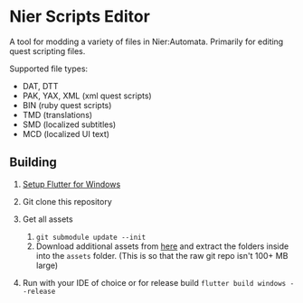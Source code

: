 # Nier Scripts Editor

A tool for modding a variety of files in Nier:Automata. Primarily for editing quest scripting files.

Supported file types:
- DAT, DTT
- PAK, YAX, XML (xml quest scripts)
- BIN (ruby quest scripts)
- TMD (translations)
- SMD (localized subtitles)
- MCD (localized UI text)

## Building

1. [Setup Flutter for Windows](https://docs.flutter.dev/get-started/install/windows)

2. Git clone this repository

3. Get all assets
   1. `git submodule update --init`
   2. Download additional assets from [here](https://github.com/ArthurHeitmann/NierScriptsEditor/releases/tag/assetsV0.4.0) and extract the folders inside into the `assets` folder. (This is so that the raw git repo isn't 100+ MB large)

4. Run with your IDE of choice or for release build `flutter build windows --release`
